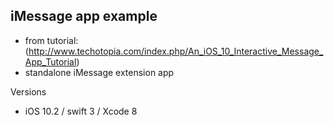 ## iMessage app example
* from tutorial: (http://www.techotopia.com/index.php/An_iOS_10_Interactive_Message_App_Tutorial)
* standalone iMessage extension app 

Versions
* iOS 10.2 / swift 3 / Xcode 8
